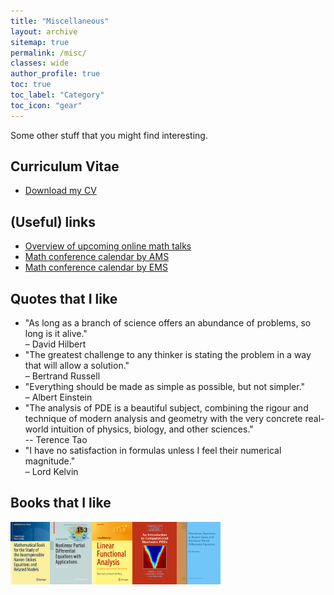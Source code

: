 ```yaml
---
title: "Miscellaneous"
layout: archive
sitemap: true
permalink: /misc/
classes: wide
author_profile: true
toc: true
toc_label: "Category"
toc_icon: "gear"
---
```


Some other stuff that you might find interesting.

## Curriculum Vitae
- [Download my CV](/assets/CV.pdf)


## (Useful) links
- [Overview of upcoming online math talks](https://researchseminars.org/)
- [Math conference calendar by AMS](https://www.ams.org/meetings/calendar/mathcal)
- [Math conference calendar by EMS](https://euromathsoc.org/events)

## Quotes that I like
- "As long as a branch of science offers an abundance of problems, so long is
it alive."  <br /> – David Hilbert
- "The greatest challenge to any thinker is stating the problem in a way that
will allow a solution." <br /> – Bertrand Russell
- "Everything should be made as simple as possible, but not simpler." <br /> – Albert Einstein
- "The analysis of PDE is a beautiful subject, combining the rigour and technique of modern analysis and geometry with the very concrete real-world
intuition of physics, biology, and other sciences." <br /> -- Terence Tao
- "I have no satisfaction in formulas unless I feel their numerical magnitude." <br /> – Lord Kelvin

## Books that I like
<img src="/assets/images/boyer.jpeg" width="auto" height="100px"/><img src="/assets/images/roubicek.jpg" width="auto" height="100px"/><img src="/assets/images/alt.jpeg" width="auto" height="100px"/><img src="/assets/images/lord.jpeg" width="auto" height="100px"/><img src="/assets/images/showalter.png" width="auto" height="100px"/>    



